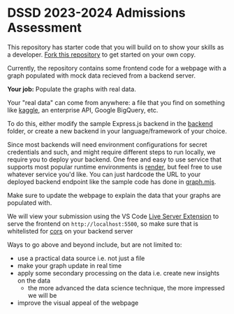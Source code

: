 # DSSD 2023-2024 Admissions Assessment

This repository has starter code that you will build on to show your skills as a developer. [Fork this repository](https://github.com/DSSD-Madison/oa-2023-24/fork) to get started on your own copy.

Currently, the repository contains some frontend code for a webpage with a graph populated with mock data recieved from a backend server.

**Your job:** Populate the graphs with real data.

Your "real data" can come from anywhere: a file that you find on something like [kaggle](https://www.kaggle.com/), an enterprise API, Google BigQuery, etc.

To do this, either modify the sample Express.js backend in the [backend](./backend/) folder, or create a new backend in your language/framework of your choice.

Since most backends will need environment configurations for secret credentials and such, and might require different steps to run locally, we require you to deploy your backend. One free and easy to use service that supports most popular runtime environments is [render](render.com), but feel free to use whatever service you'd like. You can just hardcode the URL to your deployed backend endpoint like the sample code has done in [graph.mjs](./frontend/graph.mjs).

Make sure to update the webpage to explain the data that your graphs are populated with.

We will view your submission using the VS Code [Live Server Extension](https://marketplace.visualstudio.com/items?itemName=ritwickdey.LiveServer) to serve the frontend on `http://localhost:5500`, so make sure that is whitelisted for [cors](https://developer.mozilla.org/en-US/docs/Web/HTTP/CORS) on your backend server

Ways to go above and beyond include, but are not limited to:
- use a practical data source i.e. not just a file
- make your graph update in real time
- apply some secondary processing on the data i.e. create new insights on the data
  - the more advanced the data science technique, the more impressed we will be
- improve the visual appeal of the webpage
